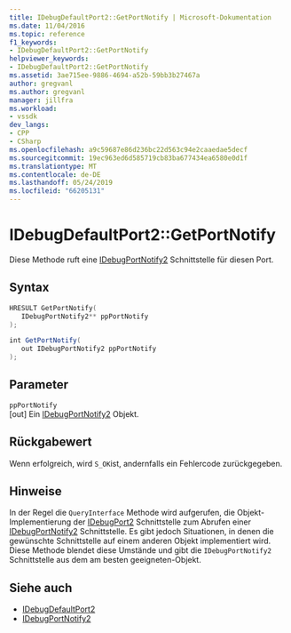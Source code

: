 ```yaml
---
title: IDebugDefaultPort2::GetPortNotify | Microsoft-Dokumentation
ms.date: 11/04/2016
ms.topic: reference
f1_keywords:
- IDebugDefaultPort2::GetPortNotify
helpviewer_keywords:
- IDebugDefaultPort2::GetPortNotify
ms.assetid: 3ae715ee-9886-4694-a52b-59bb3b27467a
author: gregvanl
ms.author: gregvanl
manager: jillfra
ms.workload:
- vssdk
dev_langs:
- CPP
- CSharp
ms.openlocfilehash: a9c59687e86d236bc22d563c94e2caaedae5decf
ms.sourcegitcommit: 19ec963ed6d585719cb83ba677434ea6580e0d1f
ms.translationtype: MT
ms.contentlocale: de-DE
ms.lasthandoff: 05/24/2019
ms.locfileid: "66205131"
---
```

# <a name="idebugdefaultport2getportnotify"></a>IDebugDefaultPort2::GetPortNotify
Diese Methode ruft eine [IDebugPortNotify2](../../../extensibility/debugger/reference/idebugportnotify2.md) Schnittstelle für diesen Port.

## <a name="syntax"></a>Syntax

```cpp
HRESULT GetPortNotify(
   IDebugPortNotify2** ppPortNotify
);
```

```csharp
int GetPortNotify(
   out IDebugPortNotify2 ppPortNotify
);
```

## <a name="parameters"></a>Parameter
`ppPortNotify`\
[out] Ein [IDebugPortNotify2](../../../extensibility/debugger/reference/idebugportnotify2.md) Objekt.

## <a name="return-value"></a>Rückgabewert
 Wenn erfolgreich, wird `S_OK`ist, andernfalls ein Fehlercode zurückgegeben.

## <a name="remarks"></a>Hinweise
 In der Regel die `QueryInterface` Methode wird aufgerufen, die Objekt-Implementierung der [IDebugPort2](../../../extensibility/debugger/reference/idebugport2.md) Schnittstelle zum Abrufen einer [IDebugPortNotify2](../../../extensibility/debugger/reference/idebugportnotify2.md) Schnittstelle. Es gibt jedoch Situationen, in denen die gewünschte Schnittstelle auf einem anderen Objekt implementiert wird. Diese Methode blendet diese Umstände und gibt die `IDebugPortNotify2` Schnittstelle aus dem am besten geeigneten-Objekt.

## <a name="see-also"></a>Siehe auch
- [IDebugDefaultPort2](../../../extensibility/debugger/reference/idebugdefaultport2.md)
- [IDebugPortNotify2](../../../extensibility/debugger/reference/idebugportnotify2.md)